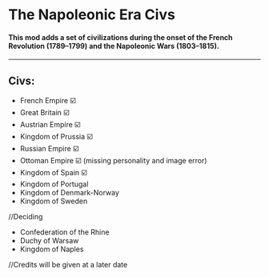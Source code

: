 # The Napoleonic Era Civs
  #### This mod adds a set of civilizations during the onset of the French Revolution (1789–1799) and the Napoleonic Wars (1803–1815).
-----


## Civs:
- French Empire ☑️
- Great Britain ☑️
- Austrian Empire ☑️
- Kingdom of Prussia ☑️
- Russian Empire ☑️
- Ottoman Empire ☑️ (missing personality and image error)
- Kingdom of Spain ☑️
- Kingdom of Portugal
- Kingdom of Denmark-Norway
- Kingdom of Sweden
  
//Deciding
- Confederation of the Rhine
- Duchy of Warsaw
- Kingdom of Naples


//Credits will be given at a later date
